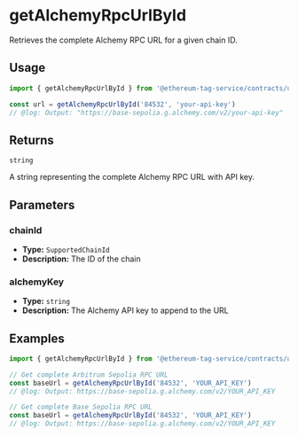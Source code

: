 # getAlchemyRpcUrlById

Retrieves the complete Alchemy RPC URL for a given chain ID.

## Usage

```ts twoslash
import { getAlchemyRpcUrlById } from '@ethereum-tag-service/contracts/utils'

const url = getAlchemyRpcUrlById('84532', 'your-api-key')
// @log: Output: "https://base-sepolia.g.alchemy.com/v2/your-api-key"
```

## Returns

`string`

A string representing the complete Alchemy RPC URL with API key.

## Parameters

### chainId

- **Type:** `SupportedChainId`
- **Description:** The ID of the chain

### alchemyKey

- **Type:** `string`
- **Description:** The Alchemy API key to append to the URL

## Examples

```ts twoslash
import { getAlchemyRpcUrlById } from '@ethereum-tag-service/contracts/utils'

// Get complete Arbitrum Sepolia RPC URL
const baseUrl = getAlchemyRpcUrlById('84532', 'YOUR_API_KEY')
// @log: Output: https://base-sepolia.g.alchemy.com/v2/YOUR_API_KEY

// Get complete Base Sepolia RPC URL
const baseUrl = getAlchemyRpcUrlById('84532', 'YOUR_API_KEY')
// @log: Output: https://base-sepolia.g.alchemy.com/v2/YOUR_API_KEY
```
